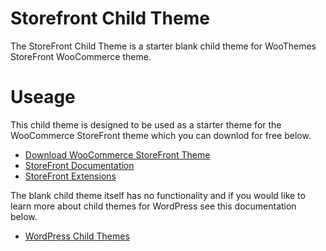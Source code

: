 # Storefront Child Theme

The StoreFront Child Theme is a starter blank child theme for WooThemes StoreFront WooCommerce theme.

# Useage

This child theme is designed to be used as a starter theme for the WooCommerce StoreFront theme which you can downlod for free below.

* [Download WooCommerce StoreFront Theme](https://wordpress.org/themes/storefront/)
* [StoreFront Documentation](http://docs.woothemes.com/documentation/themes/storefront/)
* [StoreFront Extensions](http://www.woothemes.com/product-category/storefront-extensions/)

The blank child theme itself has no functionality and if you would like to learn more about child themes for WordPress see this documentation below.

* [WordPress Child Themes](https://codex.wordpress.org/Child_Themes)

